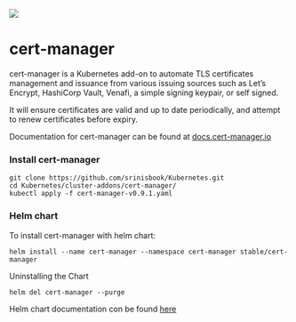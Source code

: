 ![](https://github.com/jetstack/cert-manager/raw/master/logo/logo.png)
# cert-manager

cert-manager is a Kubernetes add-on to automate TLS certificates management and issuance from various issuing sources such as Let’s Encrypt, HashiCorp Vault, Venafi, a simple signing keypair, or self signed.

It will ensure certificates are valid and up to date periodically, and attempt to renew certificates  before expiry.

Documentation for cert-manager can be found at [docs.cert-manager.io](https://docs.cert-manager.io/en/latest/ "docs.cert-manager.io")

### Install cert-manager

    git clone https://github.com/srinisbook/Kubernetes.git
    cd Kubernetes/cluster-addons/cert-manager/
    kubectl apply -f cert-manager-v0.9.1.yaml

### Helm chart

To install cert-manager with helm chart:

    helm install --name cert-manager --namespace cert-manager stable/cert-manager
Uninstalling the Chart

    helm del cert-manager --purge
    
Helm chart documentation con be found [here](https://github.com/helm/charts/tree/master/stable/cert-manager "here")




